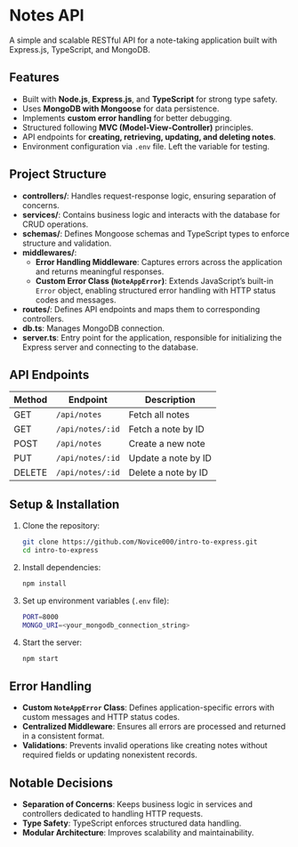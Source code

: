 # Notes API

A simple and scalable RESTful API for a note-taking application built with Express.js, TypeScript, and MongoDB.

## Features

- Built with **Node.js**, **Express.js**, and **TypeScript** for strong type safety.
- Uses **MongoDB with Mongoose** for data persistence.
- Implements **custom error handling** for better debugging.
- Structured following **MVC (Model-View-Controller)** principles.
- API endpoints for **creating, retrieving, updating, and deleting notes**.
- Environment configuration via `.env` file. Left the variable for testing.

## Project Structure

- **controllers/**: Handles request-response logic, ensuring separation of concerns.
- **services/**: Contains business logic and interacts with the database for CRUD operations.
- **schemas/**: Defines Mongoose schemas and TypeScript types to enforce structure and validation.
- **middlewares/**:
  - **Error Handling Middleware**: Captures errors across the application and returns meaningful responses.
  - **Custom Error Class (`NoteAppError`)**: Extends JavaScript’s built-in `Error` object, enabling structured error handling with HTTP status codes and messages.
- **routes/**: Defines API endpoints and maps them to corresponding controllers.
- **db.ts**: Manages MongoDB connection.
- **server.ts**: Entry point for the application, responsible for initializing the Express server and connecting to the database.

## API Endpoints

| Method | Endpoint        | Description |
|--------|----------------|-------------|
| GET    | `/api/notes`       | Fetch all notes |
| GET    | `/api/notes/:id`   | Fetch a note by ID |
| POST   | `/api/notes`       | Create a new note |
| PUT    | `/api/notes/:id`   | Update a note by ID |
| DELETE | `/api/notes/:id`   | Delete a note by ID |

## Setup & Installation

1. Clone the repository:

   ```sh
   git clone https://github.com/Novice000/intro-to-express.git
   cd intro-to-express
   ```

2. Install dependencies:

   ```sh
   npm install
   ```

3. Set up environment variables (`.env` file):

   ```sh
   PORT=8000
   MONGO_URI=<your_mongodb_connection_string>
   ```

4. Start the server:

   ```sh
   npm start
   ```

## Error Handling

- **Custom `NoteAppError` Class**: Defines application-specific errors with custom messages and HTTP status codes.
- **Centralized Middleware**: Ensures all errors are processed and returned in a consistent format.
- **Validations**: Prevents invalid operations like creating notes without required fields or updating nonexistent records.

## Notable Decisions

- **Separation of Concerns**: Keeps business logic in services and controllers dedicated to handling HTTP requests.
- **Type Safety**: TypeScript enforces structured data handling.
- **Modular Architecture**: Improves scalability and maintainability.
